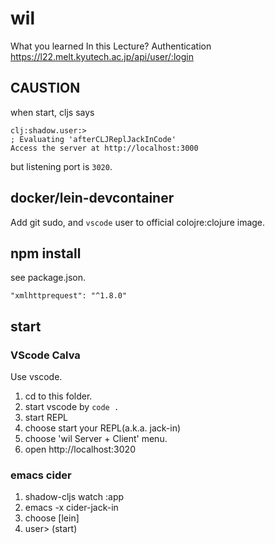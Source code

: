 # wil

What you learned In this Lecture?
Authentication https://l22.melt.kyutech.ac.jp/api/user/:login

## CAUSTION
when start, cljs says

```
clj꞉shadow.user꞉>
; Evaluating 'afterCLJReplJackInCode'
Access the server at http://localhost:3000
```

but listening port is `3020`.

## docker/lein-devcontainer

Add git sudo, and `vscode` user to official colojre:clojure image.

## npm install
see package.json.

    "xmlhttprequest": "^1.8.0"

## start

### VScode Calva
Use vscode.

1. cd to this folder.
2. start vscode by `code .`
3. start REPL
4. choose start your REPL(a.k.a. jack-in)
4. choose 'wil Server + Client' menu.
5. open http://localhost:3020


### emacs cider

1. shadow-cljs watch :app
2. emacs -x cider-jack-in
3. choose [lein]
4. user> (start)
